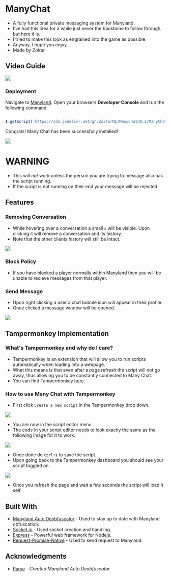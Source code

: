 # ManyChat
  * A fully functional private messaging system for Manyland.
  * I've had this idea for a while just never the backbone to follow through, but here it is.
  * I tried to make this look as engrained into the game as possible.
  * Anyway, I hope you enjoy.
  * Made by *Zoltar*

## Video Guide

[![](https://cdn.discordapp.com/attachments/614637022614782000/798317177529827388/thumbnail1.png)](https://www.youtube.com/watch?v=wiWOn3hwrrI)

### Deployment

Navigate to [Manyland](http://manyland.com).
Open your browsers **Developer Console** and run the following command.

```js

$.getScript('https://cdn.jsdelivr.net/gh/ZoltarML/ManyChat@0.2/ManyChatClient.js')

```

Congrats! Many Chat has been successfully installed!

![](https://gyazo.com/e730a6be38dd45e1297396a81992f554.gif)

# **WARNING**
 * This will *not* work unless the person you are trying to message also has the script running.
 * If the script is not running on their end your message will be rejected. 

## Features

### Removing Conversation
 * While hovering over a conversation a small `x` will be visible. Upon clicking it will remove a conversation and its history.
 * Note that the other clients history will still be intact.
 
![](https://gyazo.com/9f98fcf1f4104172f1b84901c395d733.gif)
 

### Block Policy
 * If you have blocked a player normally within Manyland then you will be unable to recieve messages from that player.
 
 
### Send Message
* Upon right clicking a user a chat bubble icon will appear in their profile.
* Once clicked a message window will be opened.

![](https://gyazo.com/b9bb8bd1e0bb5b2d4c5c4cf3e7ea5e87.gif)

## Tampermonkey Implementation

### What's Tampermonkey and why do I care?
* Tampermonkey is an extension that will allow you to run scripts automatically when loading into a webpage.
* What this means is that even after a page refresh the script will not go away, thus allowing you to be constantly connected to Many Chat.
* You can find Tampermonkey [here](https://chrome.google.com/webstore/detail/tampermonkey/dhdgffkkebhmkfjojejmpbldmpobfkfo). 

### How to use Many Chat with Tampermonkey
* First click `Create a new script` in the Tampermonkey drop down.

![](https://cdn.discordapp.com/attachments/614637022614782000/798112165886296104/unknown.png)

* You are now in the script editor menu.
* The code in your script editor needs to look exactly the same as the following image for it to work.

![](https://cdn.discordapp.com/attachments/614637022614782000/798113918391681054/unknown.png)

* Once done do `ctrl+s` to save the script.
* Upon going back to the Tampermonkey dashboard you should see your script toggled on.

![](https://cdn.discordapp.com/attachments/614637022614782000/798114481061232640/unknown.png)
* Once you refresh the page and wait a few seconds the script will load it self.





## Built With

* [Manyland Auto Deobfuscator](https://github.com/parseml/many-deobf) - Used to stay up to date with Manyland obfuscation.
* [Socket.io](https://socket.io/) - Used socket creation and handling.
* [Express](https://expressjs.com/) - Powerful web framework for Nodejs.
* [Request-Promise-Native](https://github.com/request/request-promise-native) - Used to send request to Manyland.


## Acknowledgments

* [Parse](https://pastebin.com/u/parseml) - *Created Manyland Auto Deobfuscator*


